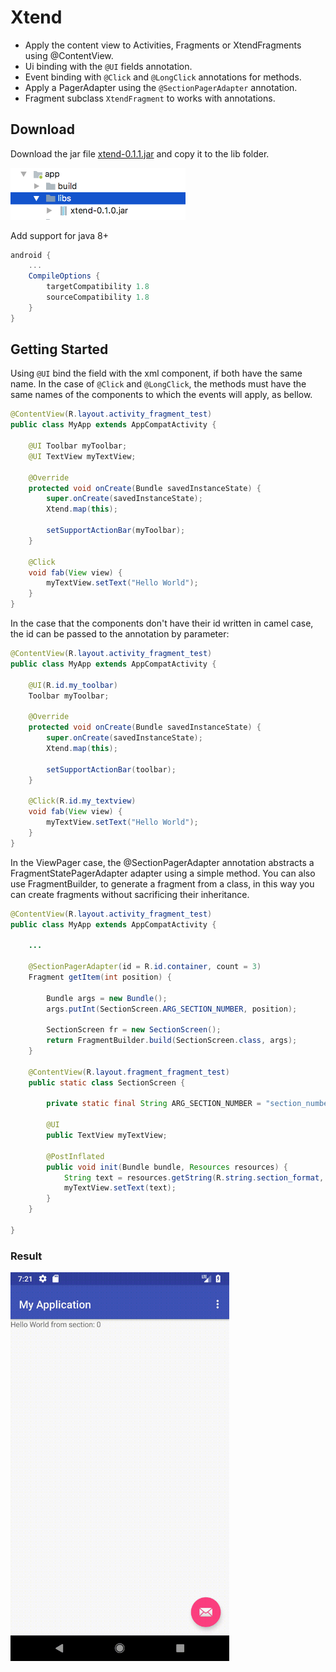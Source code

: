 # Xtend

- Apply the content view to Activities, Fragments or XtendFragments using @ContentView.
- Ui binding with the ```@UI``` fields annotation.
- Event binding with ```@Click``` and ```@LongClick``` annotations for methods.
- Apply a PagerAdapter using the ```@SectionPagerAdapter``` annotation.
- Fragment subclass ```XtendFragment``` to works with annotations.


## Download
Download the jar file [xtend-0.1.1.jar](https://github.com/zerh/xtend/raw/master/target/xtend-0.1.1.jar) and copy it to the lib folder.

<img src="https://raw.githubusercontent.com/zerh/xtend/master/img/lib-folder.png" alt="lib-folder" width="280" />

Add support for java 8+
```gradle
android {
    ...
    CompileOptions {
        targetCompatibility 1.8
        sourceCompatibility 1.8
    }
}
```

## Getting Started
Using ```@UI``` bind the field with the xml component, if both have the same name. In the case of ```@Click``` and ```@LongClick```, the methods must have the same names of the components to which the events will apply, as bellow.

```java
@ContentView(R.layout.activity_fragment_test)
public class MyApp extends AppCompatActivity {

    @UI Toolbar myToolbar;
    @UI TextView myTextView;

    @Override
    protected void onCreate(Bundle savedInstanceState) {
        super.onCreate(savedInstanceState);
        Xtend.map(this);

        setSupportActionBar(myToolbar);
    }

    @Click
    void fab(View view) {
        myTextView.setText("Hello World");
    }
}
```

In the case that the components don't have their id written in camel case, the id can be passed to the annotation by parameter:

```java
@ContentView(R.layout.activity_fragment_test)
public class MyApp extends AppCompatActivity {

    @UI(R.id.my_toolbar)
    Toolbar myToolbar;

    @Override
    protected void onCreate(Bundle savedInstanceState) {
        super.onCreate(savedInstanceState);
        Xtend.map(this);

        setSupportActionBar(toolbar);
    }

    @Click(R.id.my_textview)
    void fab(View view) {
        myTextView.setText("Hello World");
    }
}
```

In the ViewPager case, the @SectionPagerAdapter annotation abstracts a FragmentStatePagerAdapter adapter using a simple method. You can also use FragmentBuilder, to generate a fragment from a class, in this way you can create fragments without sacrificing their inheritance.

```java
@ContentView(R.layout.activity_fragment_test)
public class MyApp extends AppCompatActivity {

    ...

    @SectionPagerAdapter(id = R.id.container, count = 3)
    Fragment getItem(int position) {

        Bundle args = new Bundle();
        args.putInt(SectionScreen.ARG_SECTION_NUMBER, position);

        SectionScreen fr = new SectionScreen();
        return FragmentBuilder.build(SectionScreen.class, args);
    }

    @ContentView(R.layout.fragment_fragment_test)
    public static class SectionScreen {

        private static final String ARG_SECTION_NUMBER = "section_number";

        @UI
        public TextView myTextView;

        @PostInflated
        public void init(Bundle bundle, Resources resources) {
            String text = resources.getString(R.string.section_format, bundle.getInt(ARG_SECTION_NUMBER));
            myTextView.setText(text);
        }
    }

}
```

### Result

<img src="https://raw.githubusercontent.com/zerh/xtend/master/img/App.gif" alt="App" width="350" />



